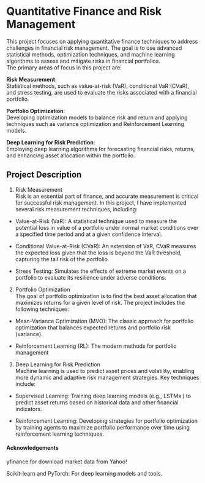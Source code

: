 # Quantitative Finance and Risk Management 

This project focuses on applying quantitative finance techniques to address challenges in financial risk management. The goal is to use advanced statistical methods, optimization techniques, and machine learning algorithms to assess and mitigate risks in financial portfolios.  <br/>
The primary areas of focus in this project are: <br/>

**Risk Measurement**: <br/>
Statistical methods, such as value-at-risk (VaR), conditional VaR (CVaR), and stress testing, are used to evaluate the risks associated with a financial portfolio.

**Portfolio Optimization**: <br/>
Developing optimization models to balance risk and return and applying techniques such as variance optimization and Reinforcement Learning models.

**Deep Learning for Risk Prediction**: <br/>
Employing deep learning algorithms for forecasting financial risks, returns, and enhancing asset allocation within the portfolio.


## Project Description 
1. Risk Measurement <br/>
 Risk is an essential part of finance, and accurate measurement is critical for successful risk management. In this project, I have implemented several risk measurement techniques, including:

- Value-at-Risk (VaR): A statistical technique used to measure the potential loss in value of a portfolio under normal market conditions over a specified time period and at a given confidence interval.

- Conditional Value-at-Risk (CVaR): An extension of VaR, CVaR measures the expected loss given that the loss is beyond the VaR threshold, capturing the tail risk of the portfolio.

- Stress Testing: Simulates the effects of extreme market events on a portfolio to evaluate its resilience under adverse conditions.

2. Portfolio Optimization <br/>
 The goal of portfolio optimization is to find the best asset allocation that maximizes returns for a given level of risk. The project includes the following techniques:

- Mean-Variance Optimization (MVO): The classic approach for portfolio optimization that balances expected returns and portfolio risk (variance).

- Reinforcement Learning (RL): The modern methods for portfolio management 

3. Deep Learning for Risk Prediction <br/>
Machine learning is used to predict asset prices and volatility, enabling more dynamic and adaptive risk management strategies. Key techniques include:

- Supervised Learning: Training deep learning models (e.g., LSTMs ) to predict asset returns based on historical data and other financial indicators.

- Reinforcement Learning: Developing strategies for portfolio optimization by training agents to maximize portfolio performance over time using reinforcement learning techniques.


#### Acknowledgements

yfinance:for download market data from Yahoo!  <br/>

Scikit-learn and PyTorch: For deep learning models and tools. <br/>

